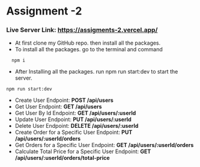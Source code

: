# Assignment -2

### Live Server Link: https://assigments-2.vercel.app/

- At first clone my GitHub repo. then install all the packages.
- To install all the packages. go to the terminal and command

```npm
  npm i
```

- After Installing all the packages. run npm run start:dev to start the server.

```npm
npm run start:dev
```


- Create User Endpoint: **POST /api/users**
- Get User Endpoint: **GET /api/users**
- Get User By Id Endpoint: **GET /api/users/:userId**
- Update User Endpoint: **PUT /api/users/:userId**
- Delete User Endpoint: **DELETE /api/users/:userId**
- Create Order for a Specific User Endpoint: **PUT /api/users/:userId/orders**
- Get Orders for a Specific User Endpoint: **GET /api/users/:userId/orders**
- Calculate Total Price for a Specific User Endpoint: **GET /api/users/:userId/orders/total-price**
